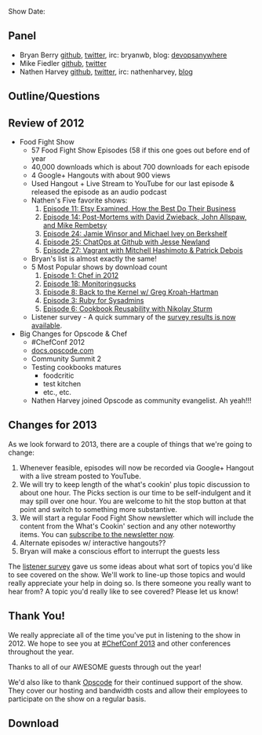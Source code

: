 Show Date:  

Panel<a name="panel"></a>
-----

* Bryan Berry [github](http://github.com/bryanwb), [twitter](http://twitter.com/bryanwb), irc: bryanwb, blog: [devopsanywhere](http://devopsanywhere.blogspot.com)
* Mike Fiedler [github](http://github.com/miketheman), [twitter](http://twitter.com/mikefiedler)
* Nathen Harvey [github](http://github.com/nathenharvey), [twitter](http://twitter.com/nathenharvey), irc: nathenharvey, [blog](http://nathenharvey.com)


Outline/Questions
-----------------
## Review of 2012
* Food Fight Show
  * 57 Food Fight Show Episodes (58 if this one goes out before end of
    year
  * 40,000 downloads which is about 700 downloads for each episode
  * 4 Google+ Hangouts with about 900 views
  * Used Hangout + Live Stream to YouTube for our last episode & released 
    the episode as an audio podcast
  * Nathen's Five favorite shows:
    1. [Episode 11: Etsy Examined, How the Best Do Their Business](http://foodfightshow.org/2012/05/episode-11-etsy-examined-how-best-do.html)
    1. [Episode 14: Post-Mortems with David Zwieback, John Allspaw, and Mike Rembetsy](http://foodfightshow.org/2012/05/episode-14-live-post-mortem-with-david.html)
    1. [Episode 24: Jamie Winsor and Michael Ivey on Berkshelf](http://foodfightshow.org/2012/08/jamie-winsor-and-michael-ivey-skool-us-on-berkshelf.html)
    1. [Episode 25: ChatOps at Github with Jesse Newland](http://foodfightshow.org/2012/08/chatops-at-github-with-jesse-newland.html)
    1. [Episode 27: Vagrant with Mitchell Hashimoto & Patrick Debois](http://foodfightshow.org/2012/09/vagrant.html)
  * Bryan's list is almost exactly the same!
  * 5 Most Popular shows by download count
    1. [Episode 1: Chef in 2012](http://foodfightshow.org/2012/01/episode-1-chef-in-2012.html)
    2. [Episode 18: Monitoringsucks](http://foodfightshow.org/2012/06/episode-18-monitoringsucks-with-lusis.html)
    3. [Episode 8: Back to the Kernel w/ Greg Kroah-Hartman](http://foodfightshow.org/2012/04/episode-8-back-to-kernel-with-greg.html)
    4. [Episode 3: Ruby for Sysadmins](http://foodfightshow.org/2012/02/episode-3-usrbinruby-for-sysadmins-with.html)
    5. [Episode 6: Cookbook Reusability with Nikolay Sturm](http://foodfightshow.org/2012/03/episode-6-cookbook-reusability-with.html)
  * Listener survey - A quick summary of the [survey results is now available](https://s3.amazonaws.com/foodfightshow/Survey+Results.pdf).
* Big Changes for Opscode &amp; Chef
  * #ChefConf 2012
  * [docs.opscode.com](http://docs.opscode.com)
  * Community Summit 2
  * Testing cookbooks matures
    * foodcritic
    * test kitchen
    * etc., etc.
  * Nathen Harvey joined Opscode as community evangelist. Ah yeah!!!

## Changes for 2013

As we look forward to 2013, there are a couple of things that we're going
to change:

1.  Whenever feasible, episodes will now be recorded via Google+ Hangout
    with a live stream posted to YouTube.
1.  We will try to keep length of the what's cookin' plus topic discussion to about one hour. The Picks section is our time to be self-indulgent and it may spill over one hour. You are welcome to hit the stop button at that point and switch to something more substantive.
1.  We will start a regular Food Fight Show newsletter which will include
    the content from the What's Cookin' section and any other noteworthy items.
    You can [subscribe to the newsletter now](http://bit.ly/ffsmail).
1.  Alternate episodes w/ interactive hangouts??
1.  Bryan will make a conscious effort to interrupt the guests less

The [listener
survey](https://s3.amazonaws.com/foodfightshow/Survey+Results.pdf)
gave us some ideas about what sort of topics you'd like to see covered on
the show.  We'll work to line-up those topics and would really appreciate
your help in doing so.  Is there someone you really want to hear from?  A
topic you'd really like to see covered?  Please let us know!



Thank You!
---------

We really appreciate all of the time you've put in listening to the show in
2012.  We hope to see you at [#ChefConf 2013](http://chefconf.opscode.com)
and other conferences throughout the year.

Thanks to all of our AWESOME guests through out the year!

We'd also like to thank [Opscode](http://www.opscode.com) for their
continued support of the show.  They cover our hosting and bandwidth costs
and allow their employees to participate on the show on a regular basis.


Download
--------
